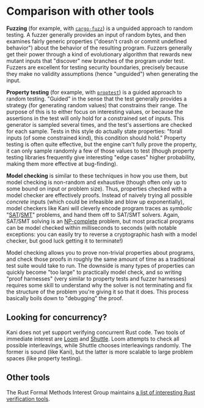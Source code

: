 # Comparison with other tools

**Fuzzing** (for example, with [`cargo-fuzz`](https://github.com/rust-fuzz/cargo-fuzz)) is a unguided approach to random testing.
A fuzzer generally provides an input of random bytes, and then examines fairly generic properties ("doesn't crash or commit undefined behavior") about the behavior of the resulting program.
Fuzzers generally get their power through a kind of evolutionary algorithm that rewards new mutant inputs that "discover" new branches of the program under test.
Fuzzers are excellent for testing security boundaries, precisely because they make no validity assumptions (hence "unguided") when generating the input.

**Property testing** (for example, with [`proptest`](https://github.com/AltSysrq/proptest)) is a guided approach to random testing.
"Guided" in the sense that the test generally provides a strategy (for generating random values) that constrains their range.
The purpose of this is to either focus on interesting values, or because the assertions in the test will only hold for a constrained set of inputs.
This generator is sampled several times, and the test's assertions are checked for each sample.
Tests in this style do actually state properties: "forall inputs (of some constrained kind), this condition should hold."
Property testing is often quite effective, but the engine can't fully prove the property, it can only sample randomly a few of those values to test (though property testing libraries frequently give interesting "edge cases" higher probability, making them more effective at bug-finding).

**Model checking** is similar to these techniques in how you use them, but model checking is non-random and exhaustive (though often only up to some bound on input or problem size).
Thus, properties checked with a model checker are effectively proofs.
Instead of naively trying all possible _concrete_ inputs (which could be infeasible and blow up exponentially), model checkers like Kani will cleverly encode program traces as _symbolic_ "[SAT](https://en.wikipedia.org/wiki/Boolean_satisfiability_problem)/[SMT](https://en.wikipedia.org/wiki/Satisfiability_modulo_theories)" problems, and hand them off to SAT/SMT solvers.
Again, SAT/SMT solving is an [NP-complete](https://en.wikipedia.org/wiki/NP-completeness) problem, but most practical programs can be model checked within milliseconds to seconds (with notable exceptions: you can easily try to reverse a cryptographic hash with a model checker, but good luck getting it to terminate!)

Model checking allows you to prove non-trivial properties about programs, and check those proofs in roughly the same amount of time as a traditional test suite would take to run.
The downside is many types of properties can quickly become "too large" to practically model check, and so writing "proof harnesses" (very similar to property tests and fuzzer harnesses) requires some skill to understand why the solver is not terminating and fix the structure of the problem you're giving it so that it does.
This process basically boils down to "debugging" the proof.

## Looking for concurrency?

Kani does not yet support verifying concurrent Rust code.
Two tools of immediate interest are [Loom](https://github.com/tokio-rs/loom) and [Shuttle](https://github.com/awslabs/shuttle).
Loom attempts to check all possible interleavings, while Shuttle chooses interleavings randomly.
The former is sound (like Kani), but the latter is more scalable to large problem spaces (like property testing).

## Other tools

The Rust Formal Methods Interest Group maintains [a list of interesting Rust verification tools](https://rust-formal-methods.github.io/tools.html).
